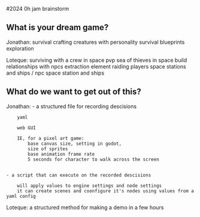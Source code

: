 #2024 0h jam brainstorm

## What is your dream game?

Jonathan:
	survival
	crafting 
	creatures with personality
	survival
	blueprints
	exploration

Loteque:
	surviving with a crew in space
	pvp
	sea of thieves in space
	build relationships with npcs
	extraction element
	raiding players space stations and ships / npc space station and ships


## What do we want to get out of this?

Jonathan:
	- a structured file for recording descisions
		
		yaml
		
		web GUI
		
		IE, for a pixel art game:
			base canvas size, setting in godot, 
			size of sprites
			base animation frame rate
			5 seconds for character to walk across the screen
		
		
	- a script that can execute on the recorded descisions
	
		will apply values to engine settings and node settings
		it can create scenes and coonfigure it's nodes using values from a yaml config
			
	
Loteque:
	a structured method for making a demo in a few hours